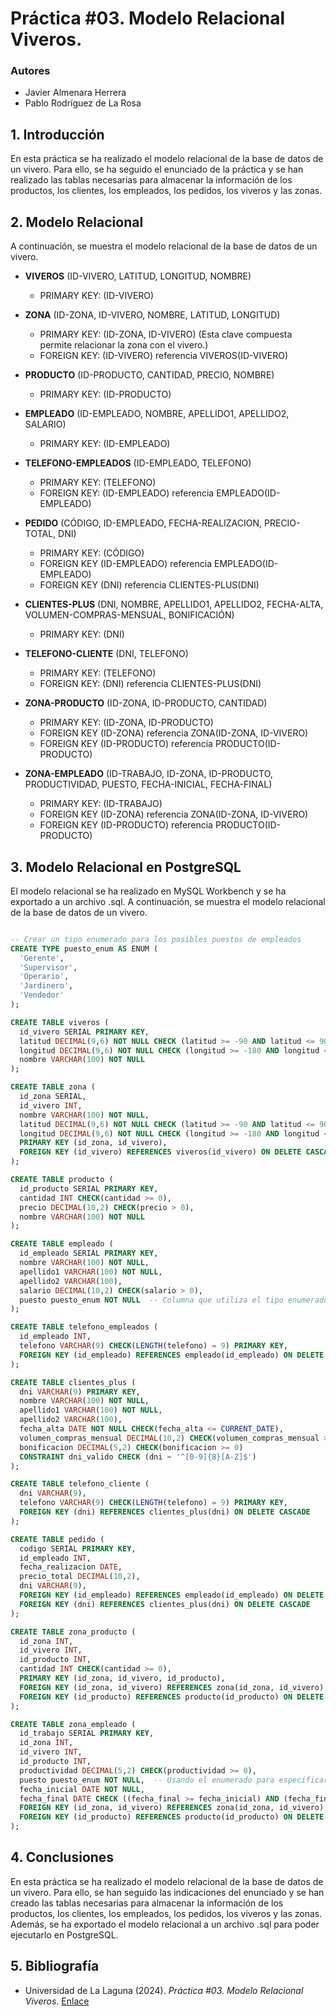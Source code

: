 # Práctica #03. Modelo Relacional Viveros.
### Autores
- Javier Almenara Herrera
- Pablo Rodríguez de La Rosa

## 1. Introducción
En esta práctica se ha realizado el modelo relacional de la base de datos de un vivero. Para ello, se ha seguido el enunciado de la práctica y se han realizado las tablas necesarias para almacenar la información de los productos, los clientes, los empleados, los pedidos, los viveros y las zonas. 

## 2. Modelo Relacional
A continuación, se muestra el modelo relacional de la base de datos de un vivero.

- **VIVEROS** (ID-VIVERO, LATITUD, LONGITUD, NOMBRE)
  - PRIMARY KEY: (ID-VIVERO)

- **ZONA** (ID-ZONA, ID-VIVERO, NOMBRE, LATITUD, LONGITUD)
  - PRIMARY KEY: (ID-ZONA, ID-VIVERO) (Esta clave compuesta permite relacionar la zona con el vivero.)
  - FOREIGN KEY: (ID-VIVERO) referencia VIVEROS(ID-VIVERO)

- **PRODUCTO** (ID-PRODUCTO, CANTIDAD, PRECIO, NOMBRE)
  - PRIMARY KEY: (ID-PRODUCTO)

- **EMPLEADO** (ID-EMPLEADO, NOMBRE, APELLIDO1, APELLIDO2, SALARIO)
  - PRIMARY KEY: (ID-EMPLEADO)

- **TELEFONO-EMPLEADOS** (ID-EMPLEADO, TELEFONO)
  - PRIMARY KEY: (TELEFONO)
  - FOREIGN KEY: (ID-EMPLEADO) referencia EMPLEADO(ID-EMPLEADO)

- **PEDIDO** (CÓDIGO, ID-EMPLEADO, FECHA-REALIZACION, PRECIO-TOTAL, DNI)
  - PRIMARY KEY: (CÓDIGO)
  - FOREIGN KEY (ID-EMPLEADO) referencia EMPLEADO(ID-EMPLEADO)
  - FOREIGN KEY (DNI) referencia CLIENTES-PLUS(DNI) 

- **CLIENTES-PLUS** (DNI, NOMBRE, APELLIDO1, APELLIDO2, FECHA-ALTA, VOLUMEN-COMPRAS-MENSUAL, BONIFICACIÓN)
  - PRIMARY KEY: (DNI)

- **TELEFONO-CLIENTE** (DNI, TELEFONO)
  - PRIMARY KEY: (TELEFONO)
  - FOREIGN KEY: (DNI) referencia CLIENTES-PLUS(DNI)

- **ZONA-PRODUCTO** (ID-ZONA, ID-PRODUCTO, CANTIDAD)
  - PRIMARY KEY: (ID-ZONA, ID-PRODUCTO)
  - FOREIGN KEY (ID-ZONA) referencia ZONA(ID-ZONA, ID-VIVERO)
  - FOREIGN KEY (ID-PRODUCTO) referencia PRODUCTO(ID-PRODUCTO)

- **ZONA-EMPLEADO** (ID-TRABAJO, ID-ZONA, ID-PRODUCTO, PRODUCTIVIDAD, PUESTO, FECHA-INICIAL, FECHA-FINAL)
  - PRIMARY KEY: (ID-TRABAJO)
  - FOREIGN KEY (ID-ZONA) referencia ZONA(ID-ZONA, ID-VIVERO)
  - FOREIGN KEY (ID-PRODUCTO) referencia PRODUCTO(ID-PRODUCTO)

## 3. Modelo Relacional en PostgreSQL
El modelo relacional se ha realizado en MySQL Workbench y se ha exportado a un archivo .sql. A continuación, se muestra el modelo relacional de la base de datos de un vivero.

```sql

-- Crear un tipo enumerado para los posibles puestos de empleados
CREATE TYPE puesto_enum AS ENUM (
  'Gerente',
  'Supervisor',
  'Operario',
  'Jardinero',
  'Vendedor'
);

CREATE TABLE viveros (
  id_vivero SERIAL PRIMARY KEY,
  latitud DECIMAL(9,6) NOT NULL CHECK (latitud >= -90 AND latitud <= 90),  -- Latitud válida
  longitud DECIMAL(9,6) NOT NULL CHECK (longitud >= -180 AND longitud <= 180),  -- Longitud válida
  nombre VARCHAR(100) NOT NULL
);

CREATE TABLE zona (
  id_zona SERIAL,
  id_vivero INT,
  nombre VARCHAR(100) NOT NULL,
  latitud DECIMAL(9,6) NOT NULL CHECK (latitud >= -90 AND latitud <= 90),  -- Latitud válida
  longitud DECIMAL(9,6) NOT NULL CHECK (longitud >= -180 AND longitud <= 180),  -- Longitud válida
  PRIMARY KEY (id_zona, id_vivero),
  FOREIGN KEY (id_vivero) REFERENCES viveros(id_vivero) ON DELETE CASCADE
);

CREATE TABLE producto (
  id_producto SERIAL PRIMARY KEY,
  cantidad INT CHECK(cantidad >= 0),
  precio DECIMAL(10,2) CHECK(precio > 0),
  nombre VARCHAR(100) NOT NULL
);

CREATE TABLE empleado (
  id_empleado SERIAL PRIMARY KEY,
  nombre VARCHAR(100) NOT NULL,
  apellido1 VARCHAR(100) NOT NULL,
  apellido2 VARCHAR(100),
  salario DECIMAL(10,2) CHECK(salario > 0),
  puesto puesto_enum NOT NULL  -- Columna que utiliza el tipo enumerado puesto_enum
);

CREATE TABLE telefono_empleados (
  id_empleado INT,
  telefono VARCHAR(9) CHECK(LENGTH(telefono) = 9) PRIMARY KEY,
  FOREIGN KEY (id_empleado) REFERENCES empleado(id_empleado) ON DELETE CASCADE
);

CREATE TABLE clientes_plus (
  dni VARCHAR(9) PRIMARY KEY,
  nombre VARCHAR(100) NOT NULL,
  apellido1 VARCHAR(100) NOT NULL,
  apellido2 VARCHAR(100),
  fecha_alta DATE NOT NULL CHECK(fecha_alta <= CURRENT_DATE),
  volumen_compras_mensual DECIMAL(10,2) CHECK(volumen_compras_mensual >= 0),
  bonificacion DECIMAL(5,2) CHECK(bonificacion >= 0)
  CONSTRAINT dni_valido CHECK (dni ~ '^[0-9]{8}[A-Z]$')
);

CREATE TABLE telefono_cliente (
  dni VARCHAR(9),
  telefono VARCHAR(9) CHECK(LENGTH(telefono) = 9) PRIMARY KEY,
  FOREIGN KEY (dni) REFERENCES clientes_plus(dni) ON DELETE CASCADE
);

CREATE TABLE pedido (
  codigo SERIAL PRIMARY KEY,
  id_empleado INT,
  fecha_realizacion DATE,
  precio_total DECIMAL(10,2),
  dni VARCHAR(9),
  FOREIGN KEY (id_empleado) REFERENCES empleado(id_empleado) ON DELETE CASCADE,
  FOREIGN KEY (dni) REFERENCES clientes_plus(dni) ON DELETE CASCADE
);

CREATE TABLE zona_producto (
  id_zona INT,
  id_vivero INT,
  id_producto INT,
  cantidad INT CHECK(cantidad >= 0),
  PRIMARY KEY (id_zona, id_vivero, id_producto),
  FOREIGN KEY (id_zona, id_vivero) REFERENCES zona(id_zona, id_vivero) ON DELETE CASCADE,
  FOREIGN KEY (id_producto) REFERENCES producto(id_producto) ON DELETE CASCADE
);

CREATE TABLE zona_empleado (
  id_trabajo SERIAL PRIMARY KEY,
  id_zona INT,
  id_vivero INT,
  id_producto INT,
  productividad DECIMAL(5,2) CHECK(productividad >= 0),
  puesto puesto_enum NOT NULL,  -- Usando el enumerado para especificar el puesto en la tabla zona_empleado
  fecha_inicial DATE NOT NULL,
  fecha_final DATE CHECK ((fecha_final >= fecha_inicial) AND (fecha_final <= CURRENT_DATE)),
  FOREIGN KEY (id_zona, id_vivero) REFERENCES zona(id_zona, id_vivero) ON DELETE CASCADE,
  FOREIGN KEY (id_producto) REFERENCES producto(id_producto) ON DELETE CASCADE
);
```

## 4. Conclusiones
En esta práctica se ha realizado el modelo relacional de la base de datos de un vivero. Para ello, se han seguido las indicaciones del enunciado y se han creado las tablas necesarias para almacenar la información de los productos, los clientes, los empleados, los pedidos, los viveros y las zonas. Además, se ha exportado el modelo relacional a un archivo .sql para poder ejecutarlo en PostgreSQL.

## 5. Bibliografía
- Universidad de La Laguna (2024). *Práctica #03. Modelo Relacional Viveros*. [Enlace](https://docs.google.com/document/d/1a-C_griQTXsbsi3FKcWMJlCHEsr1gzfoeN5IiVD2hpc/edit#heading=h.gjdgxs)